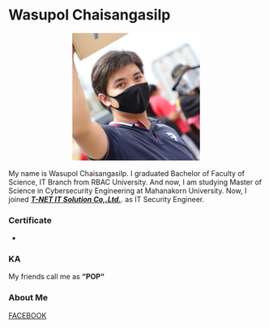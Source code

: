# Wasupol Chaisangasilp

<center><img src ="code4sec/images/000.jpg" width ="50%"></center>

My name is Wasupol Chaisangasilp. I graduated Bachelor of Faculty of Science, IT Branch from RBAC University. And now, I am studying Master of Science in Cybersecurity Engineering at Mahanakorn University. Now, I joined ***[T-NET IT Solution Co,.Ltd.](www.tnetitsolution.co.th)***. as IT Security Engineer.

### Certificate
-

### KA
My friends call me as **“POP“**

### About Me
[FACEBOOK](https://www.facebook.com/profile.php?id=100004069626150)
